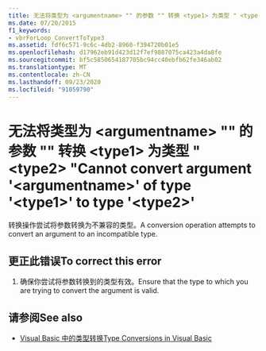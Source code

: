 ```yaml
---
title: 无法将类型为 <argumentname> "" 的参数 "" 转换 <type1> 为类型 " <type2> "
ms.date: 07/20/2015
f1_keywords:
- vbrForLoop_ConvertToType3
ms.assetid: fdf6c571-9c6c-4db2-8960-f394720b01e5
ms.openlocfilehash: d17962eb91d423d12f7ef9887075ca423a4da8fe
ms.sourcegitcommit: bf5c5850654187705bc94cc40ebfb62fe346ab02
ms.translationtype: MT
ms.contentlocale: zh-CN
ms.lasthandoff: 09/23/2020
ms.locfileid: "91059790"
---
```

# <a name="cannot-convert-argument-argumentname-of-type-type1-to-type-type2"></a><span data-ttu-id="94bb2-102">无法将类型为 \<argumentname> "" 的参数 "" 转换 \<type1> 为类型 " \<type2> "</span><span class="sxs-lookup"><span data-stu-id="94bb2-102">Cannot convert argument '\<argumentname>' of type '\<type1>' to type '\<type2>'</span></span>

<span data-ttu-id="94bb2-103">转换操作尝试将参数转换为不兼容的类型。</span><span class="sxs-lookup"><span data-stu-id="94bb2-103">A conversion operation attempts to convert an argument to an incompatible type.</span></span>  
  
## <a name="to-correct-this-error"></a><span data-ttu-id="94bb2-104">更正此错误</span><span class="sxs-lookup"><span data-stu-id="94bb2-104">To correct this error</span></span>  
  
1. <span data-ttu-id="94bb2-105">确保你尝试将参数转换到的类型有效。</span><span class="sxs-lookup"><span data-stu-id="94bb2-105">Ensure that the type to which you are trying to convert the argument is valid.</span></span>  
  
## <a name="see-also"></a><span data-ttu-id="94bb2-106">请参阅</span><span class="sxs-lookup"><span data-stu-id="94bb2-106">See also</span></span>

- [<span data-ttu-id="94bb2-107">Visual Basic 中的类型转换</span><span class="sxs-lookup"><span data-stu-id="94bb2-107">Type Conversions in Visual Basic</span></span>](../programming-guide/language-features/data-types/type-conversions.md)
